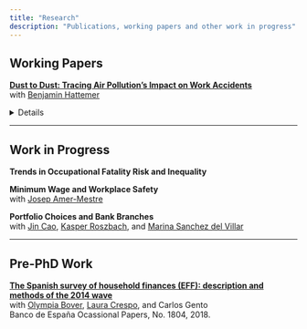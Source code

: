 ```yaml
---
title: "Research"
description: "Publications, working papers and other work in progress"
---
```

## Working Papers

[**Dust to Dust: Tracing Air Pollution’s Impact on Work Accidents**](https://papers.ssrn.com/sol3/papers.cfm?abstract_id=4812658) <br>
with [Benjamin Hattemer](https://benjaminhattemer.com/)

  <details>
    <summary> Details </summary>

  This study provides causal estimates of the effect of air pollution on workplace safety using data on the universe of work accidents reported in Spain (2010-2019). We focus on a near-worldwide natural source of air pollution: mineral dust precipitation. Our estimates reveal dust precipitation marginal effects and overall burden on workplace safety are of the same order of magnitude as those of high temperatures. Impacts are widespread, spanning most worker and accident characteristics, and consistent with dust inducing human error across diverse tasks and activities. However, we find null effects for workers at the top quintile of the wage distribution.
    
  ###### Presented at: 24th EAERE Annual Conference, KU Leuven; 39th AIEL Conference, University of Naples Federico II; 10th Atlantic Workshop on Energy and Environmental Economics; Workshop on the Environment, Climate Change and Disasters, Gran Sasso Science Institute; 2nd Young AERNA Day, University of Girona; 1st International Conference of the Georgian Economic Association; Microeconometrics Working Group, EUI; Norges Bank; Institute for Labour Law and Industrial Relations in the European Union

###### [La Fonte (blogpost)](https://lafonte.eui.eu/2024/05/09/dust-to-dust-how-natural-air-pollution-induces-work-accidents/)
  </details> 
    
---

## Work in Progress

**Trends in Occupational Fatality Risk and Inequality** <br>

**Minimum Wage and Workplace Safety** <br>
with [Josep Amer-Mestre](https://www.josepamermestre.com/)

**Portfolio Choices and Bank Branches** <br>
with [Jin Cao](https://www.norges-bank.no/en/topics/Research/economists/Cao-Jin/), [Kasper Roszbach](https://sites.google.com/view/kasperroszbach), and [Marina Sanchez del Villar](https://marinasvs.github.io/)

---
## Pre-PhD Work

[**The Spanish survey of household finances (EFF): description and methods of the 2014 wave**](https://www.bde.es/f/webbde/SES/Secciones/Publicaciones/PublicacionesSeriadas/DocumentosOcasionales/18/Files/do1804e.pdf) 
 <br>
with [Olympia Bover](https://sites.google.com/site/olympiabover/olympia-bover), [Laura Crespo](https://sites.google.com/site/lauracrespoweb/), and Carlos Gento <br>
Banco de España Ocassional Papers, No. 1804, 2018.
